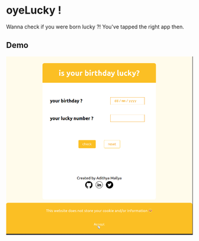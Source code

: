 # oyeLucky !

Wanna check if you were born lucky ?! You've tapped the right app then.

## Demo

<p align="center">
    <img src="demo.gif" alt="oyeLukcy">
</p>